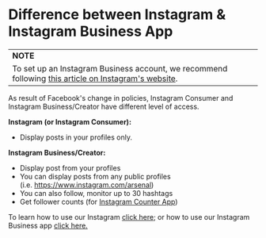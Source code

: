 # Difference between Instagram & Instagram Business App

|  |
| --- |
| **NOTE** |
| To set up an Instagram Business account, we recommend following [this article on Instagram's website](https://help.instagram.com/502981923235522). |

As result of Facebook's change in policies, Instagram Consumer and Instagram Business/Creator have different level of access.

**Instagram (or Instagram Consumer):**

* Display posts in your profiles only.

**Instagram Business/Creator:**

* Display post from your profiles
* You can display posts from any public profiles (i.e. <https://www.instagram.com/arsenal>)
* You can also follow, monitor up to 30 hashtags
* Get follower counts (for [Instagram Counter App](https://support.optisigns.com/hc/en-us/articles/360047501233))

To learn how to use our Instagram [click here](https://support.optisigns.com/hc/en-us/articles/360016388733); or how to use our Instagram Business app [click here.](https://support.optisigns.com/hc/en-us/articles/360051495193)